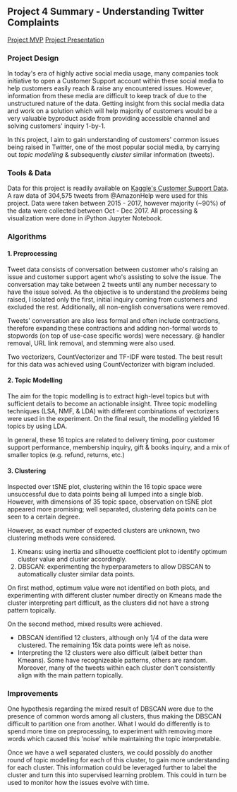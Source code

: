 ## Project 4 Summary - Understanding Twitter Complaints

[Project MVP](https://docs.google.com/document/d/1d28zVa5IF9P7JuBjVT-8mh-T9SEiWj5dP3cNe-z96iI/edit?usp=sharing)
[Project Presentation](https://docs.google.com/presentation/d/1XYLo4zUUSxfnyJlms7eEk5o-huaslnlcYy3wT80KrxM/edit?usp=sharing)

### Project Design

In today's era of highly active social media usage, many companies took initiative to open a Customer Support account within these social media to help customers easily reach & raise any encountered issues. However, information from these media are difficult to keep track of due to the unstructured nature of the data. Getting insight from this social media data and work on a solution which will help majority of customers would be a very valuable byproduct aside from providing accessible channel and solving customers' inquiry 1-by-1.

In this project, I aim to gain understanding of customers' common issues being raised in Twitter, one of the most popular social media, by carrying out *topic modelling* & subsequently *cluster* similar information (tweets).

### Tools & Data

Data for this project is readily available on [Kaggle's Customer Support Data](https://www.kaggle.com/thoughtvector/customer-support-on-twitter). A raw data of 304,575 tweets from @AmazonHelp were used for this project. Data were taken between 2015 - 2017, however majority (~90%) of the data were collected between Oct - Dec 2017. All processing & visualization were done in iPython Jupyter Notebook.

### Algorithms

#### 1. Preprocessing
Tweet data consists of conversation between customer who's raising an issue and customer support agent who's assisting to solve the issue. The conversation may take between 2 tweets until any number necessary to have the issue solved. As the objective is to understand the *problems* being raised, I isolated only the first, initial inquiry coming from customers and excluded the rest. Additionally, all non-english conversations were removed.

Tweets' conversation are also less formal and often include contractions, therefore expanding these contractions and adding non-formal words to stopwords (on top of use-case specific words) were necessary. @ handler removal, URL link removal, and stemming were also used.

Two vectorizers, CountVectorizer and TF-IDF were tested. The best result for this data was achieved using CountVectorizer with bigram included.

#### 2. Topic Modelling
The aim for the topic modelling is to extract high-level topics but with sufficient details to become an actionable insight. Three topic modelling techniques (LSA, NMF, & LDA) with different combinations of vectorizers were used in the experiment. On the final result, the modelling yielded 16 topics by using LDA. 

In general, these 16 topics are related to delivery timing, poor customer support performance, membership inquiry, gift & books inquiry, and a mix of smaller topics (e.g. refund, returns, etc.)

#### 3. Clustering
Inspected over tSNE plot, clustering within the 16 topic space were unsuccessful due to data points being all lumped into a single blob. However, with dimensions of 35 topic space, observation on tSNE plot appeared more promising; well separated, clustering data points can be seen to a certain degree.

However, as exact number of expected clusters are unknown, two clustering methods were considered. 
1. Kmeans: using inertia and silhouette coefficient plot to identify optimum cluster value and cluster accordingly.
2. DBSCAN: experimenting the hyperparameters to allow DBSCAN to automatically cluster similar data points.

On first method, optimum value were not identified on both plots, and experimenting with different cluster number directly on Kmeans made the cluster interpreting part difficult, as the clusters did not have a strong pattern topically.

On the second method, mixed results were achieved.
* DBSCAN identified 12 clusters, although only 1/4 of the data were clustered. The remaining 15k data points were left as noise.
* Interpreting the 12 clusters were also difficult (albeit better than Kmeans). Some have recognizeable patterns, others are random. Moreover, many of the tweets within each cluster don't consistently align with the main pattern topically.

### Improvements
One hypothesis regarding the mixed result of DBSCAN were due to the presence of common words among all clusters, thus making the DBSCAN difficult to partition one from another. What I would do differently is to spend more time on preprocessing, to experiment with removing more words which caused this 'noise' while maintaining the topic interpretable.

Once we have a well separated clusters, we could possibly do another round of topic modelling for each of this cluster, to gain more understanding for each cluster. This information could be leveraged further to label the cluster and turn this into supervised learning problem. This could in turn be used to monitor how the issues evolve with time.
